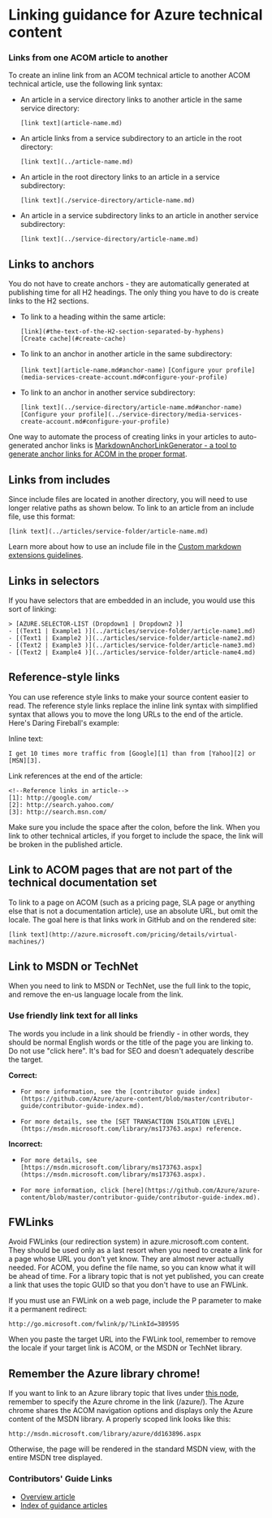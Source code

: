 <properties
   pageTitle="Create links in markdown articles" description="Explains how to code crosslinks in markdown." metaKeywords="" services="" solutions="" documentationCenter="" authors="tysonn" videoId="" scriptId="" manager="carolz" />

<tags ms.service="contributor-guide" ms.devlang="" ms.topic="article" ms.tgt_pltfrm="" ms.workload="" ms.date="02/03/2015" ms.author="tysonn" />

# Linking guidance for Azure technical content

### Links from one ACOM article to another

To create an inline link from an ACOM technical article to another ACOM technical article, use the following link syntax:  

- An article in a service directory links to another article in the same service directory:

  `[link text](article-name.md)`

- An article links from a service subdirectory to an article in the root directory:

  `[link text](../article-name.md)`

- An article in the root directory links to an article in a service subdirectory: 

  `[link text](./service-directory/article-name.md)`

- An article in a service subdirectory links to an article in another service subdirectory:

  `[link text](../service-directory/article-name.md)`
 

## Links to anchors

You do not have to create anchors - they are automatically generated at publishing time for all H2 headings. The only thing you have to do is create links to the H2 sections.

- To link to a heading within the same article:

  `[link](#the-text-of-the-H2-section-separated-by-hyphens)`  
  `[Create cache](#create-cache)`

- To link to an anchor in another article in the same subdirectory:

  `[link text](article-name.md#anchor-name)`
  `[Configure your profile](media-services-create-account.md#configure-your-profile)`

- To link to an anchor in another service subdirectory:

  `[link text](../service-directory/article-name.md#anchor-name)`
  `[Configure your profile](../service-directory/media-services-create-account.md#configure-your-profile)`

One way to automate the process of creating links in your articles to auto-generated anchor links is [MarkdownAnchorLinkGenerator - a tool to generate anchor links for ACOM in the proper format](https://github.com/Azure/Azure-CSI-Content-Tools/tree/master/Tools/ACOMMarkdownAnchorLinkGenerator).

## Links from includes

Since include files are located in another directory, you will need to use longer relative paths as shown below. To link to an article from an include file, use this format:

    [link text](../articles/service-folder/article-name.md)
    
Learn more about how to use an include file in the [Custom markdown extensions guidelines](custom-markdown-extensions.md#includes).

## Links in selectors

If you have selectors that are embedded in an include, you would use this sort of linking: 

    > [AZURE.SELECTOR-LIST (Dropdown1 | Dropdown2 )]
    - [(Text1 | Example1 )](../articles/service-folder/article-name1.md)
    - [(Text1 | Example2 )](../articles/service-folder/article-name2.md)
    - [(Text2 | Example3 )](../articles/service-folder/article-name3.md)
    - [(Text2 | Example4 )](../articles/service-folder/article-name4.md)


## Reference-style links

You can use reference style links to make your source content easier to read. The reference style links replace the inline link syntax with simplified syntax that allows you to move the long URLs to the end of the article. Here's Daring Fireball's example:

Inline text:

    I get 10 times more traffic from [Google][1] than from [Yahoo][2] or [MSN][3].

Link references at the end of the article:

    <!--Reference links in article-->
    [1]: http://google.com/
    [2]: http://search.yahoo.com/  
    [3]: http://search.msn.com/

Make sure you include the space after the colon, before the link. When you link to other technical articles, if you forget to include the space, the link will be broken in the published article. 

## Link to ACOM pages that are not part of the technical documentation set

To link to a page on ACOM (such as a pricing page, SLA page or anything else that is not a documentation article), use an absolute URL, but omit the locale. The goal here is that links work in GitHub and on the rendered site:

    [link text](http://azure.microsoft.com/pricing/details/virtual-machines/)


## Link to MSDN or TechNet

When you need to link to MSDN or TechNet, use the full link to the topic, and remove the en-us language locale from the link. 

### Use friendly link text for all links

The words you include in a link should be friendly - in other words, they should be normal English words or the title of the page you are linking to. Do not use "click here". It's bad for SEO and doesn't adequately describe the target.

**Correct:**

- `For more information, see the [contributor guide index](https://github.com/Azure/azure-content/blob/master/contributor-guide/contributor-guide-index.md).`

- `For more details, see the [SET TRANSACTION ISOLATION LEVEL](https://msdn.microsoft.com/library/ms173763.aspx) reference.`

**Incorrect:**

- `For more details, see [https://msdn.microsoft.com/library/ms173763.aspx](https://msdn.microsoft.com/library/ms173763.aspx).`

- `For more information, click [here](https://github.com/Azure/azure-content/blob/master/contributor-guide/contributor-guide-index.md).`


## FWLinks

Avoid FWLinks (our redirection system) in azure.microsoft.com content. They should be used only as a last resort when you need to create a link for a page whose URL you don't yet know. They are almost never actually needed. For ACOM, you define the file name, so you can know what it will be ahead of time. For a library topic that is not yet published, you can create a link that uses the topic GUID so that you don't have to use an FWLink.

If you must use an FWLink on a web page, include the P parameter to make it a permanent redirect:

    http://go.microsoft.com/fwlink/p/?LinkId=389595

When you paste the target URL into the FWLink tool, remember to remove the locale if your target link is ACOM, or the MSDN or TechNet library.

## Remember the Azure library chrome!
If you want to link to an Azure library topic that lives under [this node](https://msdn.microsoft.com/library/azure), remember to specify the Azure chrome in the link (/azure/). The Azure chrome shares the ACOM navigation options and displays only the Azure content of the MSDN library. A properly scoped link looks like this:

    http://msdn.microsoft.com/library/azure/dd163896.aspx

Otherwise, the page will be rendered in the standard MSDN view, with the entire MSDN tree displayed.

### Contributors' Guide Links

- [Overview article](./../README.md)
- [Index of guidance articles](./contributor-guide-index.md)

<!--image references-->
[1]: ./media/create-tables-markdown/table-markdown.png
[2]: ./media/create-tables-markdown/break-tables.png
